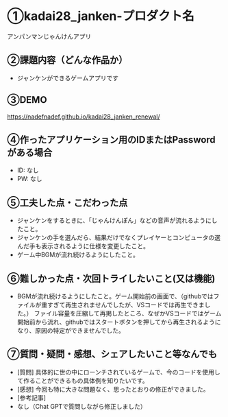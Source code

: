 # ①kadai28_janken-プロダクト名

アンパンマンじゃんけんアプリ

## ②課題内容（どんな作品か）

- ジャンケンができるゲームアプリです

## ③DEMO

https://nadefnadef.github.io/kadai28_janken_renewal/

## ④作ったアプリケーション用のIDまたはPasswordがある場合

- ID: なし
- PW: なし

## ⑤工夫した点・こだわった点

- ジャンケンをするときに、「じゃんけんぽん」などの音声が流れるようにしたこと。
- ジャンケンの手を選んだら、結果だけでなくプレイヤーとコンピュータの選んだ手も表示されるように仕様を変更したこと。
- ゲーム中BGMが流れ続けるようにしたこと。

## ⑥難しかった点・次回トライしたいこと(又は機能)

- BGMが流れ続けるようにしたこと。ゲーム開始前の画面で、（githubではファイルが重すぎて再生されませんでしたが、VSコードでは再生できました。）
  ファイル容量を圧縮して再掲したところ、なぜかVSコードではゲーム開始前から流れ、githubではスタートボタンを押してから再生されるようになり、原因の特定ができませんでした。

## ⑦質問・疑問・感想、シェアしたいこと等なんでも

- [質問]
  具体的に世の中にローンチされているゲームで、今のコードを使用して作ることができるもの具体例を知りたいです。
- [感想]
  今回も特に大きな問題なく、思ったとおりの修正ができました。
- [参考記事]
- なし（Chat GPTで質問しながら修正しました）
